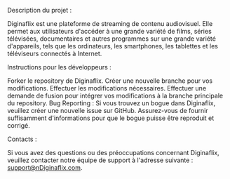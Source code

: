 Description du projet :

Diginaflix est une plateforme de streaming de contenu audiovisuel. Elle permet aux utilisateurs d'accéder à une grande variété de films, séries télévisées, documentaires et autres programmes sur une grande variété d'appareils, tels que les ordinateurs, les smartphones, les tablettes et les téléviseurs connectés à Internet.

Instructions pour les développeurs :

Forker le repository de Diginaflix.
Créer une nouvelle branche pour vos modifications.
Effectuer les modifications nécessaires.
Effectuer une demande de fusion pour intégrer vos modifications à la branche principale du repository.
Bug Reporting :
Si vous trouvez un bogue dans Diginaflix, veuillez créer une nouvelle issue sur GitHub. Assurez-vous de fournir suffisamment d'informations pour que le bogue puisse être reproduit et corrigé.

Contacts :

Si vous avez des questions ou des préoccupations concernant Diginaflix, veuillez contacter notre équipe de support à l'adresse suivante : support@nDiginaflix.com.
